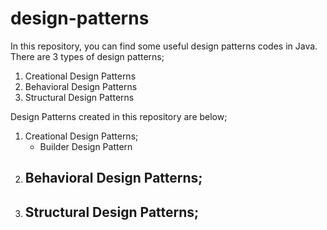 # design-patterns
In this repository, you can find some useful design patterns codes in Java.
There are 3 types of design patterns; 
   1) Creational Design Patterns
   2) Behavioral Design Patterns
   3) Structural Design Patterns

Design Patterns created in this repository are below;
  1) Creational Design Patterns;  
      - Builder Design Pattern
  2) Behavioral Design Patterns;
      - 
  3) Structural Design Patterns; 
      - 
     

